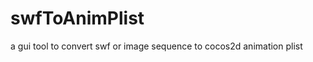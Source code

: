 swfToAnimPlist
==============

a gui tool to convert swf or image sequence to cocos2d animation plist
